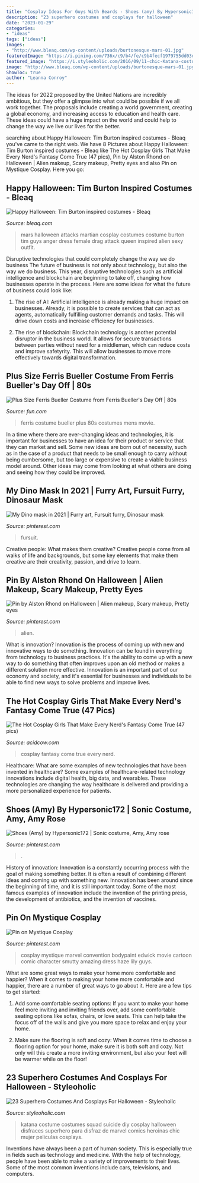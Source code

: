 ```yaml
---
title: "Cosplay Ideas For Guys With Beards - Shoes (amy) By Hypersonic172"
description: "23 superhero costumes and cosplays for halloween"
date: "2023-01-29"
categories:
- "ideas"
tags: ["ideas"]
images:
- "http://www.bleaq.com/wp-content/uploads/burtonesque-mars-01.jpg"
featuredImage: "https://i.pinimg.com/736x/c9/b4/fe/c9b4fecf1979755dd03d6aeb3987d014--cool-cosplay-amazing-cosplay.jpg"
featured_image: "https://i.styleoholic.com/2016/09/11-chic-Katana-costume-from-Suicide-Squad.jpg"
image: "http://www.bleaq.com/wp-content/uploads/burtonesque-mars-01.jpg"
ShowToc: true
author: "Leanna Conroy"
---
```



The ideas for 2022 proposed by the United Nations are incredibly ambitious, but they offer a glimpse into what could be possible if we all work together. The proposals include creating a world government, creating a global economy, and increasing access to education and health care. These ideas could have a huge impact on the world and could help to change the way we live our lives for the better.

	

		
searching about Happy Halloween: Tim Burton inspired costumes - Bleaq you've came to the right web. We have 8 Pictures about Happy Halloween: Tim Burton inspired costumes - Bleaq like The Hot Cosplay Girls That Make Every Nerd&#039;s Fantasy Come True (47 pics), Pin by Alston Rhond on Halloween | Alien makeup, Scary makeup, Pretty eyes and also Pin on Mystique Cosplay. Here you go:
		
    
## Happy Halloween: Tim Burton Inspired Costumes - Bleaq

<img loading=lazy src="http://www.bleaq.com/wp-content/uploads/burtonesque-mars-01.jpg" onerror="this.onerror=null;this.src='https://tse4.mm.bing.net/th?id=OIP.fe5-sU1I_dvEjBshaI3jHwHaLH&amp;pid=15.1';" alt="Happy Halloween: Tim Burton inspired costumes - Bleaq">

_Source: bleaq.com_

>mars halloween attacks martian cosplay costumes costume burton tim guys anger dress female drag attack queen inspired alien sexy outfit. 

	

Disruptive technologies that could completely change the way we do business
The future of business is not only about technology, but also the way we do business. This year, disruptive technologies such as artificial intelligence and blockchain are beginning to take off, changing how businesses operate in the process. Here are some ideas for what the future of business could look like:
1. The rise of AI: Artificial intelligence is already making a huge impact on businesses. Already, it is possible to create services that can act as agents, automatically fulfilling customer demands and tasks. This will drive down costs and increase efficiency for businesses.

2. The rise of blockchain: Blockchain technology is another potential disruptor in the business world. It allows for secure transactions between parties without need for a middleman, which can reduce costs and improve safetyrity. This will allow businesses to move more effectively towards digital transformation.


    
## Plus Size Ferris Bueller Costume From Ferris Bueller&#039;s Day Off | 80s

<img loading=lazy src="https://images.fun.com/products/33344/1-1/mens-plus-size-ferris-bueller-costume.jpg" onerror="this.onerror=null;this.src='https://tse4.mm.bing.net/th?id=OIP.K58csJ-mNrZ-ZfjBW4nSawHaKl&amp;pid=15.1';" alt="Plus Size Ferris Bueller Costume from Ferris Bueller&#039;s Day Off | 80s">

_Source: fun.com_

>ferris costume bueller plus 80s costumes mens movie. 

	

In a time where there are ever-changing ideas and technologies, it is important for businesses to have an idea for their product or service that they can market and sell. Some new ideas are born out of necessity, such as in the case of a product that needs to be small enough to carry without being cumbersome, but too large or expensive to create a viable business model around. Other ideas may come from looking at what others are doing and seeing how they could be improved.

    
## My Dino Mask In 2021 | Furry Art, Fursuit Furry, Dinosaur Mask

<img loading=lazy src="https://i.pinimg.com/736x/10/f9/3e/10f93e3b3eb2d81860bcfcdbca33d2e0.jpg" onerror="this.onerror=null;this.src='https://tse1.mm.bing.net/th?id=OIP.2153u3imNOHgO8XhBKgOYwHaJ3&amp;pid=15.1';" alt="My Dino mask in 2021 | Furry art, Fursuit furry, Dinosaur mask">

_Source: pinterest.com_

>fursuit. 

	

Creative people: What makes them creative?
Creative people come from all walks of life and backgrounds, but some key elements that make them creative are their creativity, passion, and drive to learn.

    
## Pin By Alston Rhond On Halloween | Alien Makeup, Scary Makeup, Pretty Eyes

<img loading=lazy src="https://i.pinimg.com/736x/d6/fa/91/d6fa91e9f5efa33cb4cd7afb0dca9270.jpg" onerror="this.onerror=null;this.src='https://tse1.mm.bing.net/th?id=OIP.sFK4Pi-B3pHtvj0vyKGdHwHaJ3&amp;pid=15.1';" alt="Pin by Alston Rhond on Halloween | Alien makeup, Scary makeup, Pretty eyes">

_Source: pinterest.com_

>alien. 

	

What is innovation?
Innovation is the process of coming up with new and innovative ways to do something. Innovation can be found in everything from technology to business practices. It's the ability to come up with a new way to do something that often improves upon an old method or makes a different solution more effective. Innovation is an important part of our economy and society, and it's essential for businesses and individuals to be able to find new ways to solve problems and improve lives.

    
## The Hot Cosplay Girls That Make Every Nerd&#039;s Fantasy Come True (47 Pics)

<img loading=lazy src="https://cdn.acidcow.com/pics/20160923/cosplay_girls_20.jpg" onerror="this.onerror=null;this.src='https://tse2.mm.bing.net/th?id=OIP.CfOxmqZwdejdmMe7DfnoKgHaLO&amp;pid=15.1';" alt="The Hot Cosplay Girls That Make Every Nerd&#039;s Fantasy Come True (47 pics)">

_Source: acidcow.com_

>cosplay fantasy come true every nerd. 

	

Healthcare: What are some examples of new technologies that have been invented in healthcare?
Some examples of healthcare-related technology innovations include digital health, big data, and wearables. These technologies are changing the way healthcare is delivered and providing a more personalized experience for patients.

    
## Shoes (Amy) By Hypersonic172 | Sonic Costume, Amy, Amy Rose

<img loading=lazy src="https://i.pinimg.com/736x/5e/ed/79/5eed795c5d9649b2b9308348e4e3e3b6.jpg" onerror="this.onerror=null;this.src='https://tse3.mm.bing.net/th?id=OIP.dXiOZFcfPt0yTvIUkkCGigHaHa&amp;pid=15.1';" alt="Shoes (Amy) by Hypersonic172 | Sonic costume, Amy, Amy rose">

_Source: pinterest.com_

>. 

	

History of innovation:
Innovation is a constantly occurring process with the goal of making something better. It is often a result of combining different ideas and coming up with something new. Innovation has been around since the beginning of time, and it is still important today. Some of the most famous examples of innovation include the invention of the printing press, the development of antibiotics, and the invention of vaccines.

    
## Pin On Mystique Cosplay

<img loading=lazy src="https://i.pinimg.com/736x/c9/b4/fe/c9b4fecf1979755dd03d6aeb3987d014--cool-cosplay-amazing-cosplay.jpg" onerror="this.onerror=null;this.src='https://tse1.mm.bing.net/th?id=OIP.xEwk48ZLnSjVgyA9dUuEnwHaLI&amp;pid=15.1';" alt="Pin on Mystique Cosplay">

_Source: pinterest.com_

>cosplay mystique marvel convention bodypaint edwick movie cartoon comic character smutty amazing dress haze lily guys. 

	

What are some great ways to make your home more comfortable and happier?
When it comes to making your home more comfortable and happier, there are a number of great ways to go about it. Here are a few tips to get started:
1. Add some comfortable seating options: If you want to make your home feel more inviting and inviting friends over, add some comfortable seating options like sofas, chairs, or love seats. This can help take the focus off of the walls and give you more space to relax and enjoy your home.

2. Make sure the flooring is soft and cozy: When it comes time to choose a flooring option for your home, make sure it is both soft and cozy. Not only will this create a more inviting environment, but also your feet will be warmer while on the floor!


    
## 23 Superhero Costumes And Cosplays For Halloween - Styleoholic

<img loading=lazy src="https://i.styleoholic.com/2016/09/11-chic-Katana-costume-from-Suicide-Squad.jpg" onerror="this.onerror=null;this.src='https://tse1.mm.bing.net/th?id=OIP.z_--ITQ6Bg8tAUONSmypmwHaKs&amp;pid=15.1';" alt="23 Superhero Costumes And Cosplays For Halloween - Styleoholic">

_Source: styleoholic.com_

>katana costume costumes squad suicide diy cosplay halloween disfraces superhero para disfraz dc marvel comics heroinas chic mujer peliculas cosplays. 

	

Inventions have always been a part of human society. This is especially true in fields such as technology and medicine. With the help of technology, people have been able to make a variety of improvements to their lives. Some of the most common inventions include cars, televisions, and computers.

